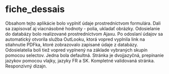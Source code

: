 # fiche_dessais
Obsahom tejto aplikácie bolo vyplniť údaje prostredníctvom formulára. 
Dali sa zapisovať aj viacnásobné hodnoty - polia, ukladať obrázky.
Odosielanie do databázy bolo realizované prostredníctvom Ajaxu. 
Po odoslaní údajov sa automatický otvorila služba OutLooku, ktorá vopred vyplnila link na stiahnutie PDFka, ktoré zobrazovalo zapisané údaje z databázy. Odosielatelia boli tiež vopred vyplnený na základe vybraných skupín pomocou selectov. Jedna bola defaultná. 
Stránka je dvojjazyčná, prepínanie jazykov pomocou vlajky, jazyky FR a SK. 
Kompletné validovaná stránka.
Responzivný dizajn. 
